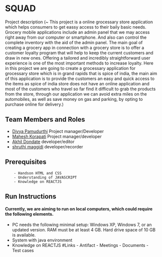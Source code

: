 # SQUAD

Project description (~ This project is a online grocessary store application which helps consumers to get eassy access to their baily basic needs. Grocery mobile applications include an admin panel that we may access right away from our computer or smartphone. And also can control the complete inventory with the aid of the admin panel. The main goal of creating a grocery app in connection with a grocery store is to offer a customer loyalty program that will help to keep the current customers and draw in new ones. Offering a tailored and incredibly straightforward user experience is one of the most important methods to increase loyalty. Here in this project we are going to create a grocessary application for grocessary store which is in grand rapids that is spice of india, the main aim of this application is to provide the customers an easy and quick access to the items as spice of india store does not have an online application and most of the customers who travel so far find it difficult to grab the products from the store, through our application we can avoid extra miles on the automobiles, as well as save money on gas and parking, by opting to purchase online for delivery.)

## Team Members and Roles
* [Divya Pamudurthi](https://github.com/divya8317/CIS641-HW2--Pamudurthi-) Project manager/Developer
* [Mahesh Korapati]( https://github.com/Mahesh-19082000/CIS641-HW2-Korrapati ) Project manager/developer 
* [Akhil Dondate](https://github.com/Akhilsunny25/CIS-HW2-Dondate) developer/editor
* [shruthi maggidi](https://github.com/shruthimaggidi/CIS-641-MAGGIDI) developer/recorder 

## Prerequisites
        - Handson HTML and CSS
        - Understanding of JAVASCRIPT
        - Knowledge on REACTJS

## Run Instructions
#### Currently, we are aiming to run on local computers, which could require the following elements.
- PC needs the following minimal setup: Windows XP, Windows 7, or an updated version.    RAM must be at least 4 GB. Hard drive space of 10 GB is available.
- System with java environment
- Knowledge on REACTJS
#Links
        - Antifact
        - Meetings
        - Documents
        - Test cases

